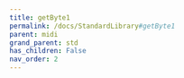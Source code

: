```yaml
---
title: getByte1
permalink: /docs/StandardLibrary#getByte1
parent: midi
grand_parent: std
has_children: False
nav_order: 2
---
```

